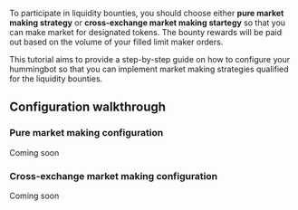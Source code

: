 To participate in liquidity bounties, you should choose either **pure market making strategy** or **cross-exchange market making startegy** so that you can make market for designated tokens. The bounty rewards will be paid out based on the volume of your filled limit maker orders. 

This tutorial aims to provide a step-by-step guide on how to configure your hummingbot so that you can implement market making strategies qualified for the liquidity bounties. 

## Configuration walkthrough

### Pure market making configuration

Coming soon

### Cross-exchange market making configuration

Coming soon